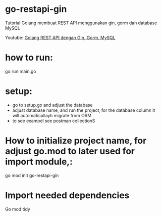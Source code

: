 # go-restapi-gin
Tutorial Golang membuat REST API menggunakan gin, gorm dan database MySQL

Youtube: [Golang REST API dengan Gin, Gorm, MySQL](https://youtu.be/s05AuPgZ7r0)

# how to run: 
go run main.go

# setup:
- go to setup.go and adjust the database
- adjust database name, and run the project, for the database column it will automaticallayh migrate from ORM
- to see exampel see postman collectionS

# How to initialize project name, for adjust go.mod to later used for import module,:
go mod init go-restapi-gin
# Import needed dependencies
Go mod tidy
